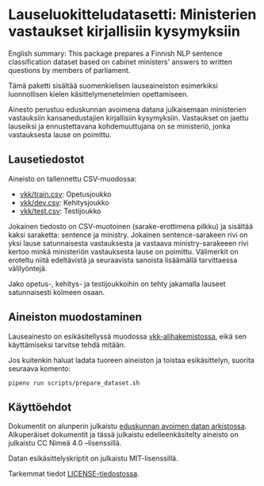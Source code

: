 # Lauseluokitteludatasetti: Ministerien vastaukset kirjallisiin kysymyksiin

English summary: This package prepares a Finnish NLP sentence
classification dataset based on cabinet ministers' answers to written
questions by members of parliament.

Tämä paketti sisältää suomenkielisen lauseaineiston esimerkiksi
luonnollisen kielen käsittelymenetelmien opettamiseen.

Ainesto perustuu eduskunnan avoimena datana julkaisemaan ministerien
vastauksiin kansanedustajien kirjallisiin kysymyksiin. Vastaukset on
jaettu lauseiksi ja ennustettavana kohdemuuttujana on se ministeriö,
jonka vastauksesta lause on poimittu.

## Lausetiedostot

Aineisto on tallennettu CSV-muodossa:

* [vkk/train.csv](vkk/train.csv): Opetusjoukko
* [vkk/dev.csv](vkk/dev.csv): Kehitysjoukko
* [vkk/test.csv](vkk/test.csv): Testijoukko

Jokainen tiedosto on CSV-muotoinen (sarake-erottimena pilkku) ja sisältää kaksi saraketta: sentence ja ministry. Jokainen sentence-sarakeen rivi on yksi lause satunnaisesta vastauksesta ja vastaava ministry-sarakeeen rivi kertoo minkä ministeriön vastauksesta lause on poimittu. Välimerkit on eroteltu niitä edeltävistä ja seuraavista sanoista lisäämällä tarvittaessa välilyöntejä.

Jako opetus-, kehitys- ja testijoukkoihin on tehty jakamalla lauseet satunnaisesti kolmeen osaan.

## Aineiston muodostaminen

Lauseainesto on esikäsitellyssä muodossa [vkk-alihakemistossa](vkk), eikä sen käyttämiseksi tarvitse tehdä mitään.

Jos kuitenkin haluat ladata tuoreen aineiston ja toistaa esikäsittelyn, suorita seuraava komento:
```
pipenv run scripts/prepare_dataset.sh
```

## Käyttöehdot

Dokumentit on alunperin julkaistu [eduskunnan avoimen datan
arkistossa](http://avoindata.eduskunta.fi/). Alkuperäiset dokumentit
ja tässä julkaistu edelleenkäsitelty aineisto on julkaistu CC Nimeä
4.0 –lisenssillä.

Datan esikäsittelyskriptit on julkaistu MIT-lisenssillä.

Tarkemmat tiedot [LICENSE-tiedostossa](LICENSE).
